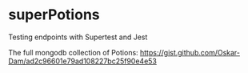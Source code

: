 # superPotions
Testing endpoints with Supertest and Jest


The full mongodb collection of Potions:
https://gist.github.com/Oskar-Dam/ad2c96601e79ad108227bc25f90e4e53

